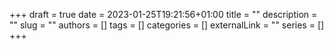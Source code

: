 +++ 
draft = true
date = 2023-01-25T19:21:56+01:00
title = ""
description = ""
slug = ""
authors = []
tags = []
categories = []
externalLink = ""
series = []
+++
